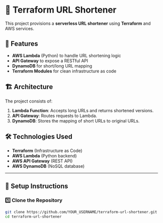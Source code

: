 # 🚀 Terraform URL Shortener

This project provisions a **serverless URL shortener** using **Terraform** and AWS services.

## 📌 Features
- **AWS Lambda** (Python) to handle URL shortening logic
- **API Gateway** to expose a RESTful API
- **DynamoDB** for short/long URL mapping
- **Terraform Modules** for clean infrastructure as code

## 🏗️ Architecture
The project consists of:
1. **Lambda Function**: Accepts long URLs and returns shortened versions.
2. **API Gateway**: Routes requests to Lambda.
3. **DynamoDB**: Stores the mapping of short URLs to original URLs.

## 🛠️ Technologies Used
- **Terraform** (Infrastructure as Code)
- **AWS Lambda** (Python backend)
- **AWS API Gateway** (REST API)
- **AWS DynamoDB** (NoSQL database)

---

## 🔧 Setup Instructions

### 1️⃣ Clone the Repository
```sh
git clone https://github.com/YOUR_USERNAME/terraform-url-shortener.git
cd terraform-url-shortener

